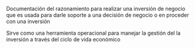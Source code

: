 Documentación del razonamiento para realizar una inversión de negocio que es usada para darle soporte a una decisión de negocio o en proceder con una inversión

Sirve como una herramienta operacional para manejar la gestión del la inversión a través del ciclo de vida económico